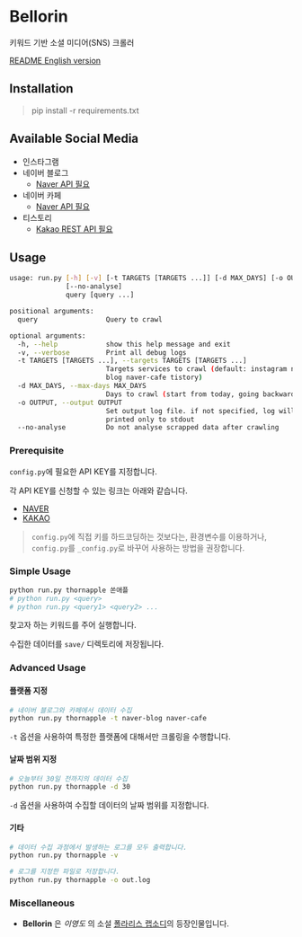 # Bellorin

키워드 기반 소셜 미디어(SNS) 크롤러

[README English version](./README-en.md)

## Installation

> pip install -r requirements.txt

## Available Social Media

- 인스타그램
- 네이버 블로그
  - [Naver API 필요](https://developers.naver.com/products/search/)
- 네이버 카페
  - [Naver API 필요](https://developers.naver.com/products/search/)
- 티스토리
  - [Kakao REST API 필요](https://developers.kakao.com/docs/restapi/search)


## Usage

```sh
usage: run.py [-h] [-v] [-t TARGETS [TARGETS ...]] [-d MAX_DAYS] [-o OUTPUT]
              [--no-analyse]
              query [query ...]

positional arguments:
  query                 Query to crawl

optional arguments:
  -h, --help            show this help message and exit
  -v, --verbose         Print all debug logs
  -t TARGETS [TARGETS ...], --targets TARGETS [TARGETS ...]
                        Targets services to crawl (default: instagram naver-
                        blog naver-cafe tistory)
  -d MAX_DAYS, --max-days MAX_DAYS
                        Days to crawl (start from today, going backwards)
  -o OUTPUT, --output OUTPUT
                        Set output log file. if not specified, log will be
                        printed only to stdout
  --no-analyse          Do not analyse scrapped data after crawling
```

### Prerequisite

`config.py`에 필요한 API KEY를 지정합니다.

각 API KEY를 신청할 수 있는 링크는 아래와 같습니다.

- [NAVER](https://developers.naver.com/products/search/)
- [KAKAO](https://developers.kakao.com/docs/restapi/search)

> `config.py`에 직접 키를 하드코딩하는 것보다는, 환경변수를 이용하거나, `config.py`를 `_config.py`로 바꾸어 사용하는 방법을 권장합니다.

### Simple Usage

```sh
python run.py thornapple 쏜애플
# python run.py <query>
# python run.py <query1> <query2> ...
```

찾고자 하는 키워드를 주어 실행합니다.

수집한 데이터를 `save/` 디렉토리에 저장됩니다.

### Advanced Usage

#### 플랫폼 지정

```sh
# 네이버 블로그와 카페에서 데이터 수집
python run.py thornapple -t naver-blog naver-cafe
```

`-t` 옵션을 사용하여 특정한 플랫폼에 대해서만 크롤링을 수행합니다.

#### 날짜 범위 지정

```sh
# 오늘부터 30일 전까지의 데이터 수집
python run.py thornapple -d 30
```

`-d` 옵션을 사용하여 수집할 데이터의 날짜 범위를 지정합니다. 

#### 기타

```sh
# 데이터 수집 과정에서 발생하는 로그를 모두 출력합니다.
python run.py thornapple -v

# 로그를 지정한 파일로 저장합니다.
python run.py thornapple -o out.log
```

### Miscellaneous

- __Bellorin__ 은 _이영도_ 의 소설 [폴라리스 랩소디](https://en.wikipedia.org/wiki/Lee_Yeongdo#Other_novels)의 등장인물입니다.